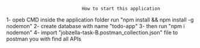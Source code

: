                                 How to start this application

1- opeb CMD inside the application folder run "npm install && npm install -g nodemon"
2- create database with name "todo-app"
3- then run "npm i nodemon"
4- import "jobzella-task-B.postman_collection.json" file to postman you with find all APIs
